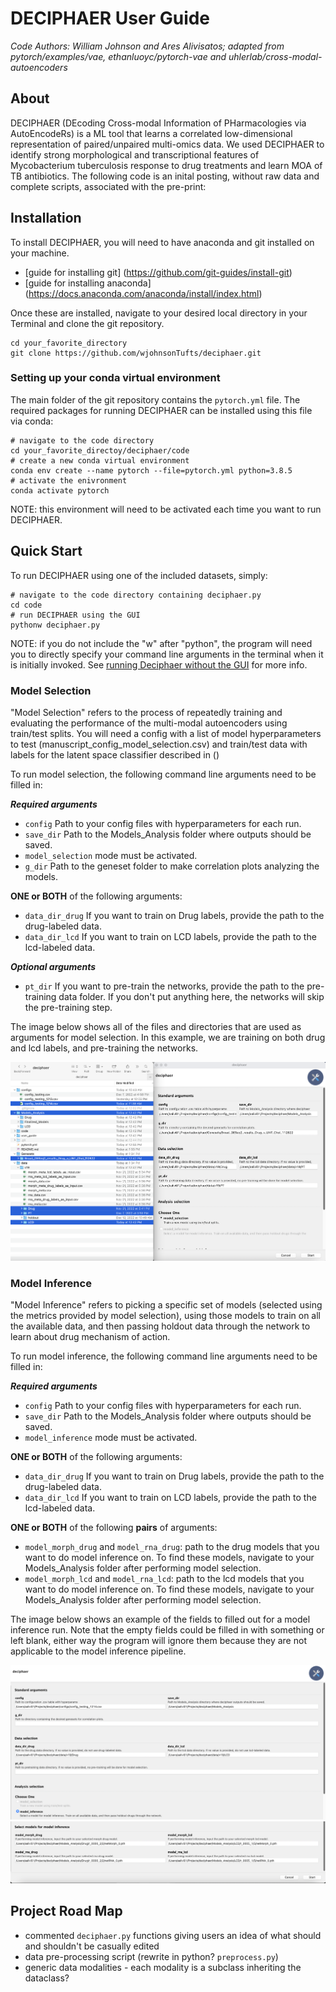 # DECIPHAER User Guide
*Code Authors: William Johnson and Ares Alivisatos; adapted from pytorch/examples/vae, ethanluoyc/pytorch-vae and uhlerlab/cross-modal-autoencoders*

## About
DECIPHAER (DEcoding Cross-modal Information of PHarmacologies via AutoEncodeRs) is a ML tool that learns a correlated low-dimensional representation of paired/unpaired multi-omics data. We used DECIPHAER to identify strong morphological and transcriptional features of Mycobacterium tuberculosis response to drug treatments and learn MOA of TB antibiotics. The following code is an inital posting, without raw data and complete scripts, associated with the pre-print: 

## Installation 

To install DECIPHAER, you will need to have anaconda and git installed on your machine.

- [guide for installing git] (https://github.com/git-guides/install-git)
- [guide for installing anaconda] (https://docs.anaconda.com/anaconda/install/index.html)

Once these are installed, navigate to your desired local directory in your Terminal and clone the git repository.

```
cd your_favorite_directory
git clone https://github.com/wjohnsonTufts/deciphaer.git
```

### Setting up your conda virtual environment
The main folder of the git repository contains the ``pytorch.yml`` file. The required packages for running DECIPHAER can be installed using this file via conda:

```
# navigate to the code directory
cd your_favorite_directoy/deciphaer/code
# create a new conda virtual environment
conda env create --name pytorch --file=pytorch.yml python=3.8.5 
# activate the enivronment
conda activate pytorch
```
NOTE: this environment will need to be activated each time you want to run DECIPHAER.

## Quick Start
To run DECIPHAER using one of the included datasets, simply:

```
# navigate to the code directory containing deciphaer.py
cd code
# run DECIPHAER using the GUI
pythonw deciphaer.py
```
NOTE: if you do not include the "w" after "python", the program will need you to directly specify your command line arguments in the terminal when it is initially invoked. See [running Deciphaer without the GUI](link) for more info.

### Model Selection
"Model Selection" refers to the process of repeatedly training and evaluating the performance of the multi-modal autoencoders using train/test splits. You will need a config with a list of model hyperparameters to test (manuscript_config_model_selection.csv) and train/test data with labels for the latent space classifier described in ()

To run model selection, the following command line arguments need to be filled in:

***Required arguments***

- ```config``` Path to your config files with hyperparameters for each run.
- ```save_dir``` Path to the Models_Analysis folder where outputs should be saved.
- ```model_selection``` mode must be activated.
- ```g_dir``` Path to the geneset folder to make correlation plots analyzing the models.

**ONE or BOTH** of the following arguments:

- ```data_dir_drug``` If you want to train on Drug labels, provide the path to the drug-labeled data.
- ```data_dir_lcd``` If you want to train on LCD labels, provide the path to the lcd-labeled data.

***Optional arguments***
- ```pt_dir``` If you want to pre-train the networks, provide the path to the pre-training data folder. If you don't put anything here, the networks will skip the pre-training step.

The image below shows all of the files and directories that are used as arguments for model selection. In this example, we are training on both drug and lcd labels, and pre-training the networks. 
 
![image](./user_guide/model_selection.png)

### Model Inference
"Model Inference" refers to picking a specific set of models (selected using the metrics provided by model selection), using those models to train on all the available data, and then passing holdout data through the network to learn about drug mechanism of action.

To run model inference, the following command line arguments need to be filled in:

***Required arguments***

- ```config``` Path to your config files with hyperparameters for each run.
- ```save_dir``` Path to the Models_Analysis folder where outputs should be saved.
- ```model_inference``` mode must be activated.

**ONE or BOTH** of the following arguments:

- ```data_dir_drug``` If you want to train on Drug labels, provide the path to the drug-labeled data.
- ```data_dir_lcd``` If you want to train on LCD labels, provide the path to the lcd-labeled data.

**ONE or BOTH** of the following **pairs** of arguments:

- ```model_morph_drug``` and ```model_rna_drug```: path to the drug models that you want to do model inference on. To find these models, navigate to your Models_Analysis folder after performing model selection.
- ```model_morph_lcd``` and ```model_rna_lcd```: path to the lcd models that you want to do model inference on. To find these models, navigate to your Models_Analysis folder after performing model selection.

The image below shows an example of the fields to filled out for a model inference run. Note that the empty fields could be filled in with something or left blank, either way the program will ignore them because they are not applicable to the model inference pipeline.
 
![image](./user_guide/model_inference_1.png)
![image](./user_guide/model_inference_2.png)

## Project Road Map
- commented ```deciphaer.py``` functions giving users an idea of what should and shouldn't be casually edited
- data pre-processing script (rewrite in python? ```preprocess.py```)
- generic data modalities - each modality is a subclass inheriting the dataclass?

